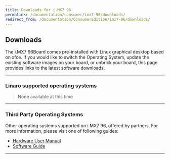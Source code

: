 ```yaml
---
title: Downloads for i.MX7 96
permalink: /documentation/consumer/imx7-96/downloads/
redirect_from: /documentation/ConsumerEdition/imx7-96/downloads/
---
```

## Downloads

The i.MX7 96Board comes pre-installed with Linux graphical desktop based on xfce. If you would like to switch the Operating System, update the existing software images on your board, or unbrick your board, this page provides links to the latest software downloads.

***

### Linaro supported operating systems

> None available at this time

***

### Third Party Operating Systems

Other operating systems supported on i.MX7 96, offered by partners. For more information, please visit one of following guides:

- [Hardware User Manual](https://github.com/96boards/documentation/blob/master/consumer/imx7-96/hardware-docs/files/iMX7-user-guide.pdf)
- [Software Guide](https://github.com/96boards/documentation/blob/master/consumer/imx7-96/guides/files/iMX7-96-software-guide.pdf)

***

